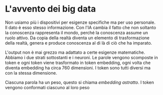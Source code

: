 # L'avvento dei big data
Non usiamo più i dispositivi per esigenze specifiche ma per uso personale.
Il dato è esso stesso informazione.
Con l'IA cambia il fatto che non soltanto la conoscenza rappresenta il mondo, perché la conoscenza assume un ruolo attivo. Da copia della realtà diventa un elemento di trasformazione della realtà, genera e produce conoscenza al di là di ciò che ha imparato.

L'output non è mai grezzo ma adattato a certe esigenze matematiche.
Abbiamo i due strati sottostanti e i neuroni. Le parole vengono scomposte in token e ogni token viene trasformato in token embedding, ogni volta che diventa embedding ha circa 760 dimensioni. I token sono tutti diversi ma con la stessa dimensione.

Ciascuna parola ha un peso, questo si chiama *embedding astratto*. I token vengono conformati ciascuno al loro peso